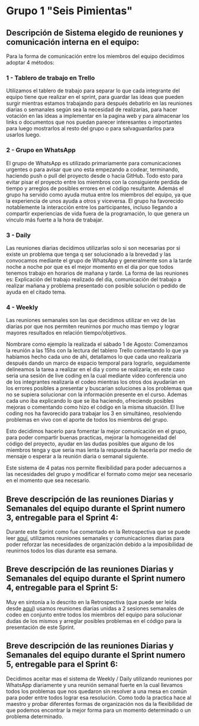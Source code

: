 # **Grupo 1 "Seis Pimientas"**

## **Descripción de Sistema elegido de reuniones y comunicación interna en el equipo:**

Para la forma de comunicación entre los miembros del equipo decidimos adoptar 4 métodos:

### 1 - Tablero de trabajo en Trello ### 

Utilizamos el tablero de trabajo para separar lo que cada integrante del equipo tiene que realizar en el sprint, para guardar las ideas que pueden surgir mientras estamos trabajando para después debatirlo en las reuniones diarias o semanales según sea la necesidad de realizarías, para hacer votación en las ideas a implementar en la pagina web y para almacenar los links o documentos que nos puedan parecer interesantes o importantes para luego mostrarlos al resto del grupo o para salvaguardarlos para usarlos luego.


### 2 - Grupo en WhatsApp ###

El grupo de WhatsApp es utilizado primariamente para comunicaciones urgentes o para avisar que uno esta empezando a codear, terminando, haciendo push o pull del proyecto desde o hacia GitHub. Todo esto para evitar pisar el proyecto entre los miembros con la consiguiente perdida de tiempo y arreglos de posibles errores en el código resultante. Además el grupo ha servido como ayuda mutua entre los miembros del equipo, ya que la experiencia de unos ayuda a otros y viceversa. El grupo ha favorecido notablemente la interacción entre los participantes, incluso llegando a compartir experiencias de vida fuera de la programación, lo que genera un vínculo más fuerte a la hora de trabajar. 


### 3 - Daily ###

Las reuniones diarias decidimos utilizarlas solo si son necesarias por si existe un problema que tenga q ser solucionado a la brevedad y las convocamos mediante el grupo de WhatsApp y generalmente son a la tarde noche a noche por que es el mejor momento en el dia por que todos tenemos trabajo en horarios de mañana y tarde. La forma de las reuniones es: Explicación del trabajo realizado del dia, comunicación del trabajo a realizar mañana y problema presentado con posible solución o pedido de ayuda en el citado tema.


### 4 - Weekly ###

Las reuniones semanales son las que decidimos utilizar en vez de las diarias por que nos permiten reunirnos por mucho mas tiempo y lograr mayores resultados en relación tiempo/objetivos. 

Nombrare como ejemplo la realizada el sábado 1 de Agosto: Comenzamos la reunión a las 15hs con la lectura del tablero Trello comentando lo que ya habíamos hecho cada uno de ahi, detallamos lo que cada uno realizaría después dando un marco de espacio temporal para lograrlo, seguidamente delineamos la tarea a realizar en el dia y como se realizaría; en este caso seria una sesión de live coding en la cual mediante video conferencia uno de los integrantes realizaría el codeo mientras los otros dos ayudarían en los errores posibles a presentar y buscarían soluciones a los problemas que no se supiera solucionar con la información presente en el curso. Ademas cada uno iba explicando lo que se iba haciendo, ofreciendo posibles mejoras o comentando como hizo el código en la misma situación. El live coding nos ha favorecido para trabajar los 3 en simultáneo, resolviendo problemas en vivo con el aporte de todos los miembros del grupo. 

Esto decidimos hacerlo para fomentar la mejor comunicación en el grupo, para poder compartir buenas practicas, mejorar la homogeneidad del código del proyecto, ayudar en las dudas posibles que alguno de los miembros tenga y que seria mas lenta la respuesta de hacerla por medio de mensaje o esperar a la reunión diaria o semanal siguiente.


Este sistema de 4 patas nos permite flexibilidad para poder adecuarnos a las necesidades del grupo y modificar el formato como mejor sea necesario en el momento que sea necesario.


## **Breve descripción de las reuniones Diarias y Semanales del equipo durante el Sprint numero 3, entregable para el Sprint 4:**

Durante este Sprint como fue comentado en la Retrospectiva que se puede leer <a href="https://github.com/Random003/grupo_1_6pimientas/blob/master/organization/retro.md">aquí</a>, utilizamos reuniones semanales y comunicaciones diarias para poder reforzar las necesidades de organización debido a la imposibilidad de reunirnos todos los días durante esa semana. 


## **Breve descripción de las reuniones Diarias y Semanales del equipo durante el Sprint numero 4, entregable para el Sprint 5:**

Muy en sintonía a lo descrito en la Retrospectiva (que puede ser leída desde <a href="https://github.com/Random003/grupo_1_6pimientas/blob/master/organization/retro.md">aquí</a>) usamos reuniones diarias unidas a 2 sesiones semanales de codeo en conjunto entre todos los miembros del equipo para solucionar dudas de los mismos y arreglar posibles problemas en el código para la presentación de este Sprint.


## **Breve descripción de las reuniones Diarias y Semanales del equipo durante el Sprint numero 5, entregable para el Sprint 6:**

Decidimos aceitar mas el sistema de Weekly / Daily utilizando reuniones por WhatsApp diariamente y una reunión semanal fuerte en la cual llevamos todos los problemas que nos quedaron sin resolver a una mesa en común para poder entre todos lograr esa resolución. Como todo la practica hace al maestro y probar diferentes formas de organización nos da la flexibilidad de que podemos encontrar la mejor forma para un momento determinado o un problema determinado.